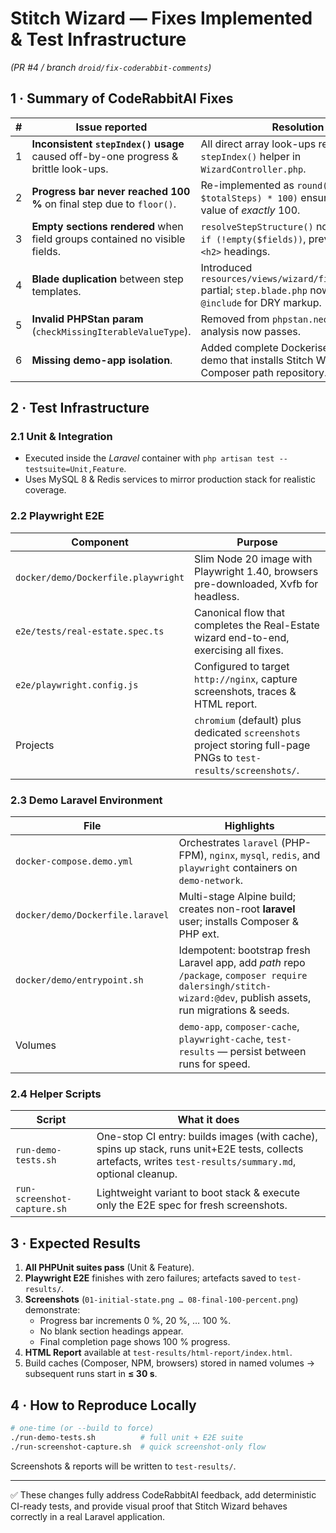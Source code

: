 # Stitch Wizard — Fixes Implemented & Test Infrastructure  
*(PR #4 / branch `droid/fix-coderabbit-comments`)*  

## 1 · Summary of CodeRabbitAI Fixes  
| # | Issue reported | Resolution |
|---|----------------|------------|
| 1 | **Inconsistent `stepIndex()` usage** caused off-by-one progress & brittle look-ups. | All direct array look-ups replaced by the `stepIndex()` helper in `WizardController.php`. |
| 2 | **Progress bar never reached 100 %** on final step due to `floor()`. | Re-implemented as `round(($stepIndex / $totalSteps) * 100)` ensuring a final value of *exactly* 100. |
| 3 | **Empty sections rendered** when field groups contained no visible fields. | `resolveStepStructure()` now filters with `if (!empty($fields))`, preventing blank `<h2>` headings. |
| 4 | **Blade duplication** between step templates. | Introduced `resources/views/wizard/field.blade.php` partial; `step.blade.php` now uses `@include` for DRY markup. |
| 5 | **Invalid PHPStan param** (`checkMissingIterableValueType`). | Removed from `phpstan.neon.dist`; analysis now passes. |
| 6 | **Missing demo-app isolation**. | Added complete Dockerised Laravel demo that installs Stitch Wizard as a Composer path repository. |

## 2 · Test Infrastructure

### 2.1 Unit & Integration  
* Executed inside the *Laravel* container with `php artisan test --testsuite=Unit,Feature`.  
* Uses MySQL 8 & Redis services to mirror production stack for realistic coverage.

### 2.2 Playwright E2E  
Component | Purpose
----------|--------
`docker/demo/Dockerfile.playwright` | Slim Node 20 image with Playwright 1.40, browsers pre-downloaded, Xvfb for headless.
`e2e/tests/real-estate.spec.ts` | Canonical flow that completes the Real-Estate wizard end-to-end, exercising all fixes.
`e2e/playwright.config.js` | Configured to target `http://nginx`, capture screenshots, traces & HTML report.
Projects | `chromium` (default) plus dedicated `screenshots` project storing full-page PNGs to `test-results/screenshots/`.

### 2.3 Demo Laravel Environment  
File | Highlights
-----|-----------
`docker-compose.demo.yml` | Orchestrates `laravel` (PHP-FPM), `nginx`, `mysql`, `redis`, and `playwright` containers on `demo-network`.
`docker/demo/Dockerfile.laravel` | Multi-stage Alpine build; creates non-root **laravel** user; installs Composer & PHP ext.
`docker/demo/entrypoint.sh` | Idempotent: bootstrap fresh Laravel app, add *path* repo `/package`, `composer require dalersingh/stitch-wizard:@dev`, publish assets, run migrations & seeds.
Volumes | `demo-app`, `composer-cache`, `playwright-cache`, `test-results` — persist between runs for speed.

### 2.4 Helper Scripts  
Script | What it does
------|--------------
`run-demo-tests.sh` | One-stop CI entry: builds images (with cache), spins up stack, runs unit+E2E tests, collects artefacts, writes `test-results/summary.md`, optional cleanup.
`run-screenshot-capture.sh` | Lightweight variant to boot stack & execute only the E2E spec for fresh screenshots.

## 3 · Expected Results

1. **All PHPUnit suites pass** (Unit & Feature).  
2. **Playwright E2E** finishes with zero failures; artefacts saved to `test-results/`.
3. **Screenshots** (`01-initial-state.png … 08-final-100-percent.png`) demonstrate:  
   * Progress bar increments 0 %, 20 %, … 100 %.  
   * No blank section headings appear.  
   * Final completion page shows 100 % progress.  
4. **HTML Report** available at `test-results/html-report/index.html`.  
5. Build caches (Composer, NPM, browsers) stored in named volumes → subsequent runs start in **≤ 30 s**.

## 4 · How to Reproduce Locally

```bash
# one-time (or --build to force) 
./run-demo-tests.sh          # full unit + E2E suite
./run-screenshot-capture.sh  # quick screenshot-only flow
```

Screenshots & reports will be written to `test-results/`.

---

✅ These changes fully address CodeRabbitAI feedback, add deterministic CI-ready tests, and provide visual proof that Stitch Wizard behaves correctly in a real Laravel application.  
